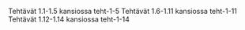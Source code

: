 Tehtävät 1.1-1.5 kansiossa teht-1-5
Tehtävät 1.6-1.11 kansiossa teht-1-11
Tehtävät 1.12-1.14 kansiossa teht-1-14